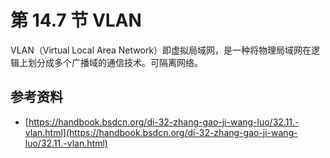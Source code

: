 # 第 14.7 节 VLAN

VLAN（Virtual Local Area Network）即虚拟局域网，是一种将物理局域网在逻辑上划分成多个广播域的通信技术。可隔离网络。

## 参考资料

- [https://handbook.bsdcn.org/di-32-zhang-gao-ji-wang-luo/32.11.-vlan.html](https://handbook.bsdcn.org/di-32-zhang-gao-ji-wang-luo/32.11.-vlan.html)
